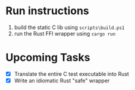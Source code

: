 # Run instructions

1. build the static C lib using `scripts\build.ps1`
2. run the Rust FFI wrapper using `cargo run`

# Upcoming Tasks

- [x] Translate the entire C test executable into Rust
- [x] Write an idiomatic Rust "safe" wrapper
